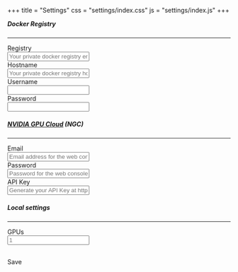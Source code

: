 +++
title = "Settings"
css = "settings/index.css"
js = "settings/index.js"
+++
<main>
  <section class="container content-header">
    <div class="row">
      <div class="col s12" style="min-height: 182px;margin-bottom: 40px;">
        <form class="form-signin">
          <div class="form-group" style="display: none;">
            <p class="errors"><transition name="fade">
              <span v-if="message != ''">{{ message }}</span>
            </transition></p>
          </div>
          <!-- Docker Registry -->
          <h5 id="docker-registry" class="form-signin-heading"
              style="margin-top: 0;">Docker Registry</h5>
          <hr/>
          <div class="form-group">
            <label for="input-registry" class="row control-label">Registry</label>
            <div class="row">
              <input type="text" id="input-registry" class="form-control" v-model="registry"
                 placeholder="Your private docker registry endpoint (default: DockerHub) " />
            </div>
          </div>
          <div class="form-group">
            <label for="input-hostname" class="row control-label">Hostname</label>
            <div class="row">
              <input type="text" id="input-hostname" class="form-control" v-model="hostname"
                 placeholder="Your private docker registry hostname (default: DockerHub) " />
            </div>
          </div>
          <div class="form-group">
            <label for="input-username" class="row control-label">Username</label>
            <div class="row">
              <input type="text" id="input-username" class="form-control" v-model="username" />
            </div>
          </div>
          <div class="form-group">
            <label for="input-password" class="row control-label">Password</label>
            <div class="row">
              <input type="password" id="input-password" class="form-control" v-model="password" />
            </div>
          </div>
          <!-- NVIDIA GPU Cloud -->
          <h5 id="nvidia-gpu-cloud" class="form-signin-heading">
            <a href="https://ngc.nvidia.com/" target="_blank">NVIDIA GPU Cloud</a>&nbsp;(NGC)
          </h5>
          <hr/>
          <div class="form-group">
            <label for="input-ngc-email" class="row control-label">Email</label>
            <div class="row">
              <input type="text" id="input-ngc-email" class="form-control" v-model="ngcEmail"
                     placeholder="Email address for the web console: foo@bar.com" />
            </div>
          </div>
          <div class="form-group">
            <label for="input-ngc-password" class="row control-label">Password</label>
            <div class="row">
              <input type="password" id="input-ngc-password" class="form-control" v-model="ngcPassword"
                     placeholder="Password for the web console: xxxxx" />
            </div>
          </div>
          <div class="form-group">
            <label for="input-ngc-key" class="row control-label">API Key</label>
            <div class="row">
              <input type="text" id="input-ngc-key" class="form-control" v-model="ngcKey" 
                     placeholder="Generate your API Key at https://ngc.nvidia.com/setup/api-key" />
            </div>
          </div>
          <!-- Local settings -->
          <h5 id="local-settings" class="form-signin-heading">Local settings</h5>
          <hr/>
          <div class="form-group">
            <label for="input-gpus" class="row control-label">GPUs</label>
            <div class="row">
              <input type="text" id="input-gpus" class="form-control" v-model="localGPUs"
                     placeholder="1" readonly="readonly" />
            </div>
          </div>
          <div class="btn btn-lg btn-primary btn-block" v-on:click="submit"
               style="margin: 30px 0 25px 0;">Save</div>
          <div class="clear-both"></div>
        </form>
      </div>
    </div>
  </section>
</main>

